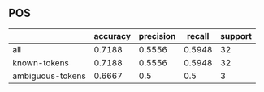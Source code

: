 
## POS

|                  | accuracy | precision | recall | support |
|------------------|----------|-----------|--------|---------|
| all              | 0.7188   | 0.5556    | 0.5948 | 32      |
| known-tokens     | 0.7188   | 0.5556    | 0.5948 | 32      |
| ambiguous-tokens | 0.6667   | 0.5       | 0.5    | 3       |

